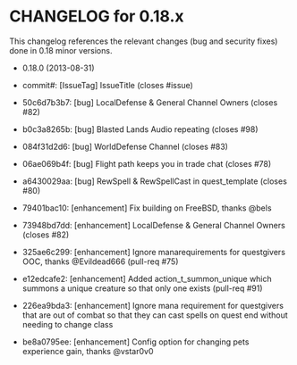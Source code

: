 CHANGELOG for 0.18.x
====================

This changelog references the relevant changes (bug and security fixes) done
in 0.18 minor versions.

* 0.18.0 (2013-08-31)

 * commit#: [IssueTag] IssueTitle (closes #issue)
 * 50c6d7b3b7: [bug] LocalDefense & General Channel Owners (closes #82)
 * b0c3a8265b: [bug] Blasted Lands Audio repeating (closes #98)
 * 084f31d2d6: [bug] WorldDefense Channel (closes #83)
 * 06ae069b4f: [bug] Flight path keeps you in trade chat (closes #78)
 * a6430029aa: [bug] RewSpell & RewSpellCast in quest_template (closes #80)
 * 79401bac10: [enhancement] Fix building on FreeBSD, thanks @bels
 * 73948bd7dd: [enhancement] LocalDefense & General Channel Owners (closes #82)
 * 325ae6c299: [enhancement] Ignore manarequirements for questgivers OOC, thanks @Evildead666 (pull-req #75)
 * e12edcafe2: [enhancement] Added action_t_summon_unique which summons a unique creature so that 
only one exists (pull-req #91)
 * 226ea9bda3: [enhancement] Ignore mana requirement for questgivers that are out of combat so that they can
cast spells on quest end without needing to change class
 * be8a0795ee: [enhancement] Config option for changing pets experience gain, thanks @vstar0v0

